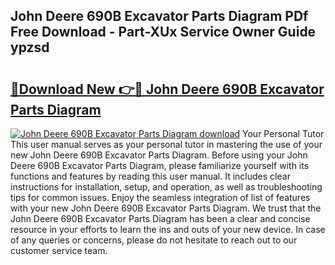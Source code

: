 ## John Deere 690B Excavator Parts Diagram PDf Free Download - Part-XUx Service Owner Guide ypzsd

# <h2><a href="http://dfu814.blite.top/?on=John+Deere+690B+Excavator+Parts+Diagram">🔗Download New 👉🔴 John Deere 690B Excavator Parts Diagram</a></h2>

[![John Deere 690B Excavator Parts Diagram download](https://i.imgur.com/lujVjoI.png)](http://dfu814.blite.top/?on=John+Deere+690B+Excavator+Parts+Diagram)
Your Personal Tutor This user manual serves as your personal tutor in mastering the use of your new John Deere 690B Excavator Parts Diagram. Before using your John Deere 690B Excavator Parts Diagram, please familiarize yourself with its functions and features by reading this user manual. It includes clear instructions for installation, setup, and operation, as well as troubleshooting tips for common issues. Enjoy the seamless integration of list of features with your new John Deere 690B Excavator Parts Diagram. We trust that the John Deere 690B Excavator Parts Diagram has been a clear and concise resource in your efforts to learn the ins and outs of your new device. In case of any queries or concerns, please do not hesitate to reach out to our customer service team.
